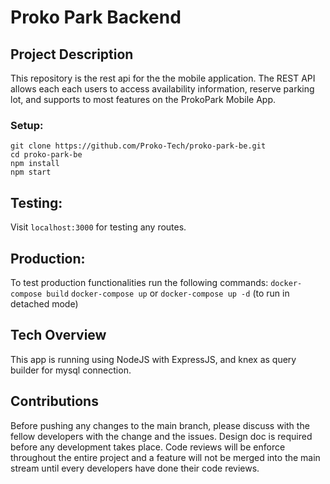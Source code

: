# Proko Park Backend


## Project Description

This repository is the rest api for the the mobile application. The REST API allows each each users
to access availability information, reserve parking lot, and supports to most features on the 
ProkoPark Mobile App.

### Setup:
```
git clone https://github.com/Proko-Tech/proko-park-be.git
cd proko-park-be
npm install
npm start
```

## Testing:
Visit `localhost:3000` for testing any routes.

## Production:
To test production functionalities run the following commands:
`docker-compose build`
`docker-compose up` or `docker-compose up -d` (to run in detached mode)

## Tech Overview
This app is running using NodeJS with ExpressJS, and knex as query builder for mysql connection. 

## Contributions
Before pushing any changes to the main branch, please discuss with the 
fellow developers with the change and the issues. Design doc is required before any development takes place.
Code reviews will be enforce throughout the entire project
and a feature will not be merged into the main stream until every developers
have done their code reviews.
